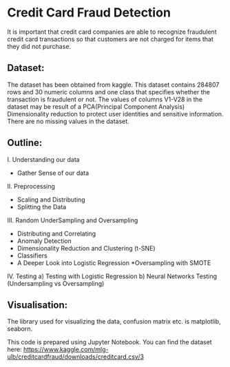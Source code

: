 # Credit Card Fraud Detection
It is important that credit card companies are able to recognize fraudulent credit card transactions so that customers are not charged for items that they did not purchase. 

## Dataset: 
The dataset has been obtained from kaggle. This dataset contains 284807 rows and 30 numeric columns and one class that specifies whether the transaction is fraudulent or not. The values of columns V1-V28 in the dataset may be result of a PCA(Principal Component Analysis) Dimensionality reduction to protect user identities and sensitive information. There are no missing values in the dataset.

## Outline:
I. Understanding our data
* Gather Sense of our data

II. Preprocessing
* Scaling and Distributing
* Splitting the Data


III. Random UnderSampling and Oversampling
* Distributing and Correlating
* Anomaly Detection
* Dimensionality Reduction and Clustering (t-SNE)
* Classifiers
* A Deeper Look into Logistic Regression
*Oversampling with SMOTE


IV. Testing 
  a) Testing with Logistic Regression
  b) Neural Networks Testing (Undersampling vs Oversampling)


## Visualisation: 
The library used for visualizing the data, confusion matrix etc. is matplotlib, seaborn.


This code is prepared using Jupyter Notebook.
You can find the dataset here: https://www.kaggle.com/mlg-ulb/creditcardfraud/downloads/creditcard.csv/3
